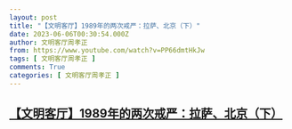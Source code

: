 ```yaml
---
layout: post
title: "【文明客厅】1989年的两次戒严：拉萨、北京（下）"
date: 2023-06-06T00:30:54.000Z
author: 文明客厅周孝正
from: https://www.youtube.com/watch?v=PP66dmtHkJw
tags: [ 文明客厅周孝正 ]
comments: True
categories: [ 文明客厅周孝正 ]
---
```

<!--1686011454000-->
[【文明客厅】1989年的两次戒严：拉萨、北京（下）](https://www.youtube.com/watch?v=PP66dmtHkJw)
------

<div>

</div>
